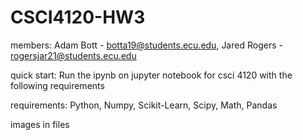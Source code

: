 # CSCI4120-HW3

members:
Adam Bott - botta19@students.ecu.edu,
Jared Rogers - rogersjar21@students.ecu.edu

quick start:
Run the ipynb on jupyter notebook for csci 4120 with the following requirements

requirements:
Python,
Numpy,
Scikit-Learn,
Scipy,
Math,
Pandas

images in files
